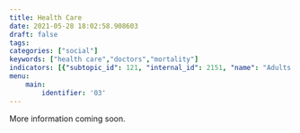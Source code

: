 ```yaml
---
title: Health Care
date: 2021-05-28 18:02:58.908603
draft: false
tags: 
categories: ["social"]
keywords: ["health care","doctors","mortality"]
indicators: [{"subtopic_id": 121, "internal_id": 2151, "name": "Adults with a Personal Doctor", "URL": "https://a816-dohbesp.nyc.gov/IndicatorPublic/VisualizationData.aspx?id=2151,719b87,121,Summarize"}, {"subtopic_id": 121, "internal_id": 2132, "name": "Adults with Health Insurance ", "URL": "https://a816-dohbesp.nyc.gov/IndicatorPublic/VisualizationData.aspx?id=2132,719b87,121,Summarize"}, {"subtopic_id": 121, "internal_id": 2401, "name": "Households that postponed health care in the last 12 months", "URL": "https://a816-dohbesp.nyc.gov/IndicatorPublic/VisualizationData.aspx?id=2401,719b87,121,Summarize"}, {"subtopic_id": 121, "internal_id": 2232, "name": "Self-Reported Health", "URL": "https://a816-dohbesp.nyc.gov/IndicatorPublic/VisualizationData.aspx?id=2232,719b87,121,Summarize"}]
menu:
    main:
        identifier: '03'
---
```


More information coming soon. 


